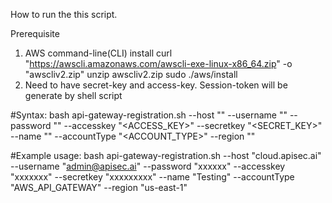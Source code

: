  How to run the this script.
 
 Prerequisite 
 1. AWS command-line(CLI) install
        curl "https://awscli.amazonaws.com/awscli-exe-linux-x86_64.zip" -o "awscliv2.zip"
        unzip awscliv2.zip
        sudo ./aws/install
 2. Need to have secret-key and access-key. Session-token will be generate by shell script        
 
 #Syntax: bash api-gateway-registration.sh --host "<Hostname or IP>"  --username "<USERNAME>"  --password "<PASSWORD>"  --accesskey "<ACCESS_KEY>" --secretkey "<SECRET_KEY>" --name "<NAME>"  --accountType "<ACCOUNT_TYPE>"  --region "<REGION>"

#Example usage: bash api-gateway-registration.sh   --host "cloud.apisec.ai" --username "admin@apisec.ai" --password "xxxxxx" --accesskey "xxxxxxx" --secretkey "xxxxxxxxx" --name "Testing"  --accountType "AWS_API_GATEWAY"  --region "us-east-1" 
